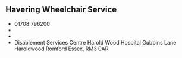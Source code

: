 
## Havering Wheelchair Service

- <i class="fa fa-phone"></i> 01708 796200
- <i class="fa fa-envelope"></i> <a href="mailto:"></a>
- <i class="fa fa-home"></i> []()
- <i class="fa fa-building"></i> Disablement Services Centre Harold Wood Hospital Gubbins Lane Haroldwood Romford Essex, RM3 0AR
